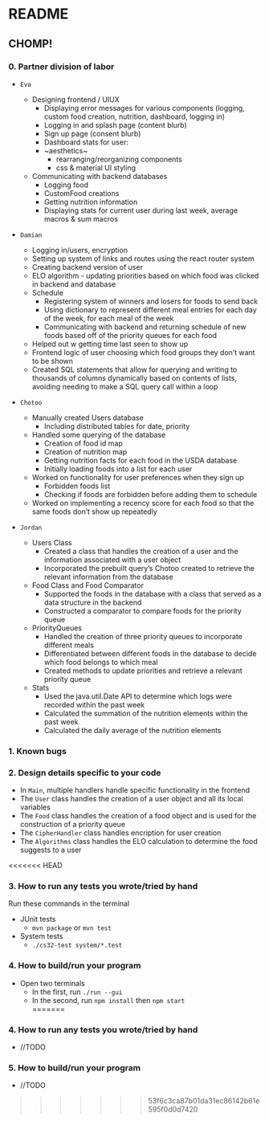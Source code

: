 # README

## CHOMP!

### 0. Partner division of labor
- `Eva`
  - Designing frontend / UIUX
    - Displaying error messages for various components (logging, custom food creation, nutrition, dashboard, logging in)
    - Logging in and splash page (content blurb)
    - Sign up page (consent blurb)
    - Dashboard stats for user:
    - ~aesthetics~
      - rearranging/reorganizing components
      - css & material UI styling
  - Communicating with backend databases
    - Logging food
    - CustomFood creations
    - Getting nutrition information
    - Displaying stats
  for current user during last week, average macros & sum macros


- `Damian`
  - Logging in/users, encryption
  - Setting up system of links and routes using the react router system
  - Creating backend version of user
  - ELO algorithm - updating priorities based on which food was clicked in backend and database
  - Schedule
    - Registering system of winners and losers for foods to send back
    - Using dictionary to represent different meal entries for each day of the week, for each meal of the week
    - Communicating with backend and returning schedule of new foods based off of the priority queues for each food
  - Helped out w getting time last seen to show up
  - Frontend logic of user choosing which food groups they don’t want to be shown
  - Created SQL statements that allow for querying and writing to thousands of columns dynamically based on contents of lists, avoiding needing to make a SQL query call within a loop
  
  
- `Chotoo`
  - Manually created Users database
    - Including distributed tables for date, priority
  - Handled some querying of the database
    - Creation of food id map
    - Creation of nutrition map
    - Getting nutrition facts for each food in the USDA database
    - Initially loading foods into a list for each user
  - Worked on functionality for user preferences when they sign up
    - Forbidden foods list
    - Checking if foods are forbidden before adding them to schedule
  - Worked on implementing a recency score for each food so that the same foods don’t show up repeatedly
  

- `Jordan`
  - Users Class
    - Created a class that handles the creation of a user and the information associated with a user object
    - Incorporated the prebuilt query’s Chotoo created to retrieve the relevant information from the database
  - Food Class and Food Comparator
    - Supported the foods in the database with a class that served as a data structure in the backend
    - Constructed a comparator to compare foods for the priority queue
  - PriorityQueues
    - Handled the creation of three priority queues to incorporate different meals
    - Differentiated between different foods in the database to decide which food belongs to which meal
    - Created methods to update priorities and retrieve a relevant priority queue
  - Stats
    - Used the java.util.Date API to determine which logs were recorded within the past week
    - Calculated the summation of the nutrition elements within the past week
    - Calculated the daily average of the nutrition elements



### 1. Known bugs



### 2. Design details specific to your code
- In `Main`, multiple handlers handle specific functionality in the frontend
- The `User` class handles the creation of a user object and all its local variables
- The `Food` class handles the creation of a food object and is used for the construction of a priority queue
- The `CipherHandler` class handles encription for user creation
- The `Algorithms` class handles the ELO calculation to determine the food suggests to a user



<<<<<<< HEAD
### 3. How to run any tests you wrote/tried by hand
Run these commands in the terminal
- JUnit tests
  - `mvn package` or `mvn test`
- System tests
  - `./cs32-test system/*.test` 


### 4. How to build/run your program
- Open two terminals
  - In the first, run `./run --gui`
  - In the second, run `npm install` then `npm start`  
=======
### 4. How to run any tests you wrote/tried by hand
- //TODO


### 5. How to build/run your program
- //TODO
>>>>>>> 53f6c3ca87b01da31ec86142b61e595f0d0d7420

  
